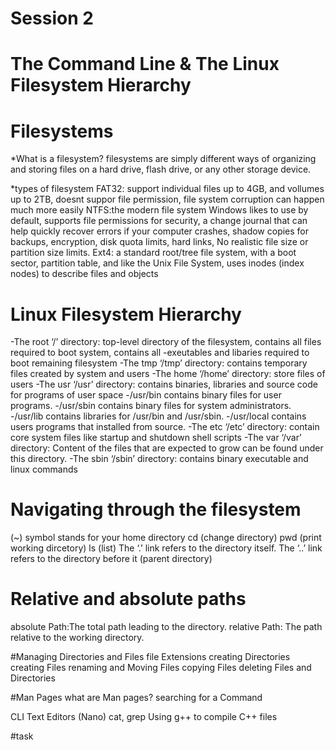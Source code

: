 # Session 2


# The Command Line & The Linux Filesystem Hierarchy

# Filesystems

*What is a filesystem?
filesystems are simply different ways of organizing and storing 
files on a hard drive, flash drive, or any other storage device.

*types of filesystem
FAT32: support individual files up to 4GB, and vollumes up to 2TB, doesnt suppor file permission,
file system corruption can happen much more easily
NTFS:the modern file system Windows likes to use by default, supports file permissions for security, 
a change journal that can help quickly recover errors if your computer crashes, shadow copies for backups,
encryption, disk quota limits, hard links, No realistic file size or partition size limits.
Ext4: a standard root/tree file system, with a boot sector, partition table, and like the Unix File System, 
uses inodes (index nodes) to describe files and objects




# Linux Filesystem Hierarchy

-The root ‘/’ directory: top-level directory of the filesystem, contains all files required to boot system, contains all
-exeutables and libaries required to boot remaining filesystem
-The tmp ‘/tmp’ directory: contains temporary files created by system and users
-The home ‘/home’ directory: store files of users
-The usr ‘/usr’ directory: contains binaries, libraries and source code for programs of user space
-/usr/bin contains binary files for user programs. 
-/usr/sbin contains binary files for system administrators. 
-/usr/lib contains libraries for /usr/bin and /usr/sbin. 
-/usr/local contains users programs that installed from source.
-The etc ‘/etc’ directory: contain core system files like startup and shutdown shell scripts
-The var ‘/var’ directory: Content of the files that are expected to grow can be found under this directory.
-The sbin ‘/sbin’ directory: contains binary executable and linux commands


# Navigating through the filesystem

(~) symbol stands for your home directory
cd (change directory)
pwd (print working dircetory)
ls (list)
The ‘.’ link refers to the directory itself.
The ‘..’ link refers to the directory before it (parent directory)


# Relative and absolute paths
absolute Path:The total path leading to the directory.
relative Path: The path relative to the working directory.


#Managing Directories and Files
file Extensions
creating Directories
creating Files
renaming and Moving Files
copying Files
deleting Files and Directories

#Man Pages
what are Man pages?
searching for a Command

CLI Text Editors (Nano)
cat, grep
Using g++ to compile C++ files

#task